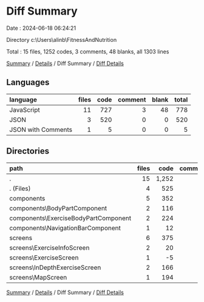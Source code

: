 # Diff Summary

Date : 2024-06-18 06:24:21

Directory c:\\Users\\alinb\\FitnessAndNutrition

Total : 15 files,  1252 codes, 3 comments, 48 blanks, all 1303 lines

[Summary](results.md) / [Details](details.md) / Diff Summary / [Diff Details](diff-details.md)

## Languages
| language | files | code | comment | blank | total |
| :--- | ---: | ---: | ---: | ---: | ---: |
| JavaScript | 11 | 727 | 3 | 48 | 778 |
| JSON | 3 | 520 | 0 | 0 | 520 |
| JSON with Comments | 1 | 5 | 0 | 0 | 5 |

## Directories
| path | files | code | comment | blank | total |
| :--- | ---: | ---: | ---: | ---: | ---: |
| . | 15 | 1,252 | 3 | 48 | 1,303 |
| . (Files) | 4 | 525 | 0 | 0 | 525 |
| components | 5 | 352 | 2 | 23 | 377 |
| components\\BodyPartComponent | 2 | 116 | 1 | 5 | 122 |
| components\\ExerciseBodyPartComponent | 2 | 224 | 1 | 18 | 243 |
| components\\NavigationBarComponent | 1 | 12 | 0 | 0 | 12 |
| screens | 6 | 375 | 1 | 25 | 401 |
| screens\\ExerciseInfoScreen | 2 | 20 | 0 | 4 | 24 |
| screens\\ExerciseScreen | 1 | -5 | 0 | 0 | -5 |
| screens\\InDepthExerciseScreen | 2 | 166 | 1 | 11 | 178 |
| screens\\MapScreen | 1 | 194 | 0 | 10 | 204 |

[Summary](results.md) / [Details](details.md) / Diff Summary / [Diff Details](diff-details.md)